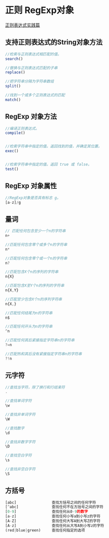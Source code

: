 # 正则  RegExp对象

[正则表达式实践篇](https://aotu.io/notes/2016/12/07/regexp-practice/)

## 支持正则表达式的String对象方法
```javascript
//检索与正则表达式相匹配的值。
search() 

//替换与正则表达式匹配的子串
replace()

//把字符串分隔为字符串数组
split()

//找到一个或多个正则表达式的匹配
match()
```

## RegExp 对象方法
```javascript
//编译正则表达式。
compile()


//检索字符串中指定的值。返回找到的值，并确定其位置。
exec()


//检索字符串中指定的值。返回 true 或 false。
test()
```

## RegExp 对象属性
```javascript
//RegExp对象是否具有标志 g。
[a-z]/g

```


## 量词
```javascript
// 匹配任何包含至少一个n的字符串
n+

//匹配任何包含零个或多个n的字符串
n*

//匹配任何包含零个或一个n的字符串
n?

//匹配包含X个n的序列的字符串
n{X}

//匹配包含X至Y个n的序列的字符串
n{X,Y}

//匹配至少包含X个n的序列字符串
n{X,}

//匹配任何结尾为n的字符串
n$

//匹配任何开头为n的字符串
^n

//匹配任何其后紧接指定字符串n的字符串
?=n

//匹配热和其后没有紧接指定字符串n的字符串
?!n
```

## 元字符
```javascript
//查找当字符，除了换行和行结束符
.

//查找单词字符
\w

//查找非单词字符
\W

//查找数字
\d

//查找非数字字符
\D

//查找空白字符
\s

//查找非空白字符
\S
```


## 方括号
```javascript
[abc]                查找方括号之间的任何字符
[^abc]               查找任何不在方括号之间的字符
[0-9]                查找任何从0-9的数字
[a-z]                查找任何小写a到小写z的字符
[A-Z]                查找任何大写A到大写Z的字符
[A-z]                查找任何从大写A到小写z的字符
(red|blue|green)     查找任何指定的选项
```



